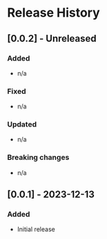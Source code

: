 # Release History

## [0.0.2] - Unreleased
### Added
* n/a
### Fixed
* n/a
### Updated
* n/a
### Breaking changes
* n/a

## [0.0.1] - 2023-12-13
### Added
* Initial release
